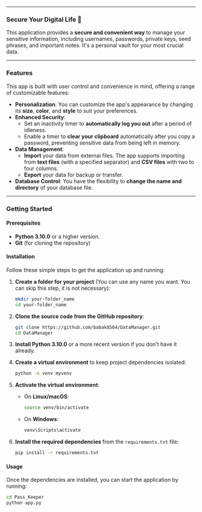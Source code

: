 
-----

### Secure Your Digital Life 🔐

This application provides a **secure and convenient way** to manage your sensitive information, including usernames, passwords, private keys, seed phrases, and important notes. It's a personal vault for your most crucial data.

-----

### Features

This app is built with user control and convenience in mind, offering a range of customizable features:

  * **Personalization**: You can customize the app's appearance by changing its **size**, **color**, and **style** to suit your preferences.
  * **Enhanced Security**:
      * Set an inactivity timer to **automatically log you out** after a period of idleness.
      * Enable a timer to **clear your clipboard** automatically after you copy a password, preventing sensitive data from being left in memory.
  * **Data Management**:
      * **Import** your data from external files. The app supports importing from **text files** (with a specified separator) and **CSV files** with two to four columns.
      * **Export** your data for backup or transfer.
  * **Database Control**: You have the flexibility to **change the name and directory** of your database file.

-----

### Getting Started

#### Prerequisites

  * **Python 3.10.0** or a higher version.
  * **Git** (for cloning the repository)

#### Installation

Follow these simple steps to get the application up and running:

1. **Create a folder for your project** (You can use any name you want. You can skip this step, it is not necessary):
   ```bash
   mkdir your-folder_name
   cd your-folder_name

2. **Clone the source code from the GitHub repository**:
    ```bash
    git clone https://github.com/babak8564/DataManager.git
    cd DataManager
    ```

3.  **Install Python 3.10.0** or a more recent version if you don't have it already.
4.  **Create a virtual environment** to keep project dependencies isolated:
    ```bash
    python -m venv myvenv
    ```
5.  **Activate the virtual environment**:
      * On **Linux/macOS**:
        ```bash
        source venv/bin/activate
        ```
      * On **Windows**:
        ```bash
        venv\Scripts\activate
        ```
6.  **Install the required dependencies** from the `requirements.txt` file:
    ```bash
    pip install -r requirements.txt
    ```

#### Usage

Once the dependencies are installed, you can start the application by running:
  ```bash
  cd Pass_Keeper
  python app.py
  ```

